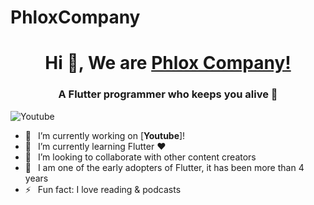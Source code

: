 # PhloxCompany

<h1 align="center"> Hi 👋, We are <a href="https://www.youtube.com/channel/UC0FD2apauvegCcsvqIBceLA?sub_confirmation=1">Phlox Company!</a></h1>
<h3 align="center">A Flutter programmer who keeps you alive 💪</h3>

![Youtube](https://img.shields.io/static/v1?label=PhloxCompany&message=Subscribe&logo=YouTube&color=FF0000&style=for-the-badge)

- 🔭 &ensp;I’m currently working on [**Youtube**]!
- 🌱 &ensp;I’m currently learning Flutter ❤️
- 👯 &ensp;I’m looking to collaborate with other content creators
- 🗿 &ensp;I am one of the early adopters of Flutter, it has been more than 4 years
- ⚡ &ensp;Fun fact: I love reading & podcasts
